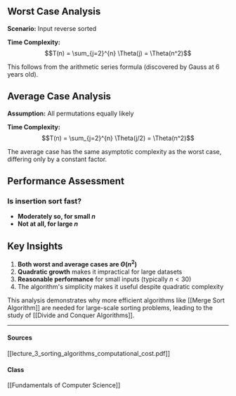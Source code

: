 ## Worst Case Analysis

**Scenario:** Input reverse sorted

**Time Complexity:** 
$$T(n) = \sum_{j=2}^{n} \Theta(j) = \Theta(n^2)$$

This follows from the arithmetic series formula (discovered by Gauss at 6 years old).

## Average Case Analysis

**Assumption:** All permutations equally likely

**Time Complexity:** 
$$T(n) = \sum_{j=2}^{n} \Theta(j/2) = \Theta(n^2)$$

The average case has the same asymptotic complexity as the worst case, differing only by a constant factor.

## Performance Assessment

### Is insertion sort fast?
- **Moderately so, for small $n$**
- **Not at all, for large $n$**

## Key Insights

1. **Both worst and average cases are $\Theta(n^2)$**
2. **Quadratic growth** makes it impractical for large datasets
3. **Reasonable performance** for small inputs (typically $n < 30$)
4. The algorithm's simplicity makes it useful despite quadratic complexity

This analysis demonstrates why more efficient algorithms like [[Merge Sort Algorithm]] are needed for large-scale sorting problems, leading to the study of [[Divide and Conquer Algorithms]].

---
#### Sources
[[lecture_3_sorting_algorithms_computational_cost.pdf]]
#### Class
[[Fundamentals of Computer Science]]